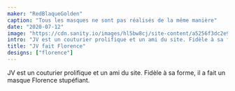 ```yaml
---
maker: "RedBlaqueGolden"
caption: "Tous les masques ne sont pas réalisés de la même manière"
date: "2020-07-12"
image: "https://cdn.sanity.io/images/hl5bw8cj/site-content/a5256f3dc2e94bbcaa08f48cb20a072f45d1c95e-1536x1153.jpg"
intro: "JV est un couturier prolifique et un ami du site. Fidèle à sa forme, il a fait un masque Florence stupéfiant."
title: "JV fait Florence"
designs: ["florence"]
---
```



JV est un couturier prolifique et un ami du site. Fidèle à sa forme, il a fait un masque Florence stupéfiant.


